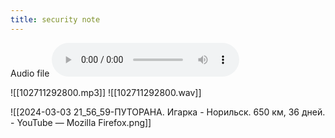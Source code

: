 ```yaml
---
title: security note
---
```

Audio file
<audio controls>
  <source src="{{ site.baseurl }}/102711292800.mp3" type="audio/mpeg">
  Your browser does not support the audio element.
</audio>


![[102711292800.mp3]]
![[102711292800.wav]]

![[2024-03-03 21_56_59-ПУТОРАНА. Игарка - Норильск. 650 км, 36 дней. - YouTube — Mozilla Firefox.png]]
